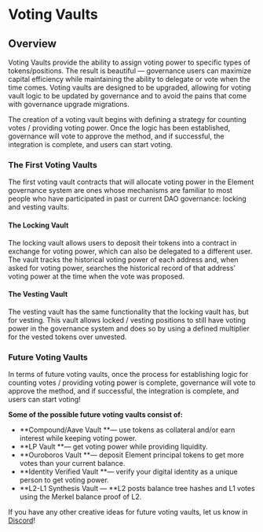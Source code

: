 # Voting Vaults

## Overview

Voting Vaults provide the ability to assign voting power to specific types of tokens/positions. The result is beautiful — governance users can maximize capital efficiency while maintaining the ability to delegate or vote when the time comes. Voting vaults are designed to be upgraded, allowing for voting vault logic to be updated by governance and to avoid the pains that come with governance upgrade migrations.

The creation of a voting vault begins with defining a strategy for counting votes / providing voting power. Once the logic has been established, governance will vote to approve the method, and if successful, the integration is complete, and users can start voting.

### The First Voting Vaults

The first voting vault contracts that will allocate voting power in the Element governance system are ones whose mechanisms are familiar to most people who have participated in past or current DAO governance: locking and vesting vaults.

#### **The Locking Vault**

The locking vault allows users to deposit their tokens into a contract in exchange for voting power, which can also be delegated to a different user. The vault tracks the historical voting power of each address and, when asked for voting power, searches the historical record of that address’ voting power at the time when the vote was proposed.

#### **The Vesting Vault**

The vesting vault has the same functionality that the locking vault has, but for vesting. This vault allows locked / vesting positions to still have voting power in the governance system and does so by using a defined multiplier for the vested tokens over unvested.

### Future Voting Vaults

In terms of future voting vaults, once the process for establishing logic for counting votes / providing voting power is complete, governance will vote to approve the method, and if successful, the integration is complete, and users can start voting!

**Some of the possible future voting vaults consist of:**

* **Compound/Aave Vault **— use tokens as collateral and/or earn interest while keeping voting power.
* **LP Vault **— get voting power while providing liquidity.
* **Ouroboros Vault **— deposit Element principal tokens to get more votes than your current balance.
* **Identity Verified Vault **— verify your digital identity as a unique person to get voting power.
* **L2-L1 Synthesis Vault — **L2 posts balance tree hashes and L1 votes using the Merkel balance proof of L2.

If you have any other creative ideas for future voting vaults, let us know in [Discord](https://discord.com/invite/8JnDyXJJWh)!
